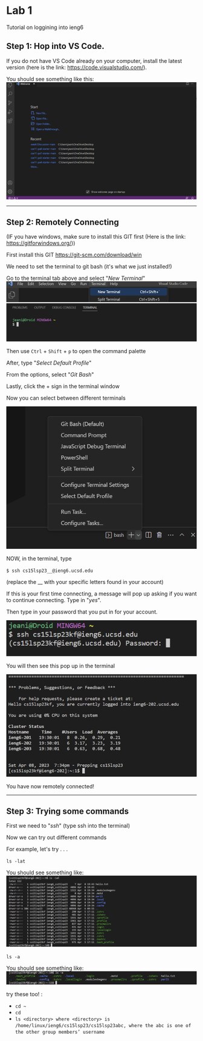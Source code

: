 # **Lab 1**
Tutorial on loggining into ieng6

## **Step 1:** Hop into VS Code.

If you do not have VS Code already on your computer, install the latest version (here is the link: https://code.visualstudio.com/).

You should see something like this:
![Image](vscode.png)

---

## **Step 2:** Remotely Connecting

(IF you have windows, make sure to install this GIT first (Here is the link: https://gitforwindows.org/))

First install this GIT https://git-scm.com/download/win

We need to set the terminal to git bash (it's what we just installed!)

Go to the terminal tab above and select "*New Terminal*"
![Image](terminal.png)
![Image](terminal_open.png)

Then use `Ctrl` + `Shift` + `p` to open the command palette

After, type "*Select Default Profile*"

From the options, select "*Git Bash*"

Lastly, click the + sign in the terminal window

Now you can select between different terminals

![Image](bash.png)

NOW, in the terminal, type 

`$ ssh cs15lsp23__@ieng6.ucsd.edu`

(replace the __ with your specific letters found in your account)

If this is your first time connecting, a message will pop up asking if you want to continue connecting. Type in "*yes*".

Then type in your password that you put in for your account.

![Image](password.png)

You will then see this pop up in the terminal

![Image](yay.png)

You have now remotely connected!

---

## **Step 3:** Trying some commands

First we need to "*ssh*" (type ssh into the terminal)

Now we can try out different commands

For example, let's try . . .

`ls -lat`

You should see something like:
![Image](lslat.png)


`ls -a`

You should see something like:
![Image](lsa.png)

try these too! : 

* `cd ~`
* `cd`
* `ls <directory> where <directory> is /home/linux/ieng6/cs15lsp23/cs15lsp23abc, where the abc is one of the other group members’ username`
